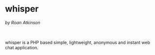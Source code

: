 # whisper

###### by Roan Atkinson

<br>
whisper is a PHP based simple, lightweight, anonymous and instant web chat application.
